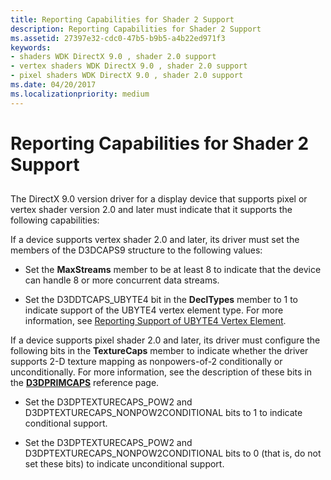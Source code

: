```yaml
---
title: Reporting Capabilities for Shader 2 Support
description: Reporting Capabilities for Shader 2 Support
ms.assetid: 27397e32-cdc0-47b5-b9b5-a4b22ed971f3
keywords:
- shaders WDK DirectX 9.0 , shader 2.0 support
- vertex shaders WDK DirectX 9.0 , shader 2.0 support
- pixel shaders WDK DirectX 9.0 , shader 2.0 support
ms.date: 04/20/2017
ms.localizationpriority: medium
---
```


# Reporting Capabilities for Shader 2 Support


## <span id="ddk_reporting_capabilities_for_shader_2_support_gg"></span><span id="DDK_REPORTING_CAPABILITIES_FOR_SHADER_2_SUPPORT_GG"></span>


The DirectX 9.0 version driver for a display device that supports pixel or vertex shader version 2.0 and later must indicate that it supports the following capabilities:

If a device supports vertex shader 2.0 and later, its driver must set the members of the D3DCAPS9 structure to the following values:

-   Set the **MaxStreams** member to be at least 8 to indicate that the device can handle 8 or more concurrent data streams.

-   Set the D3DDTCAPS\_UBYTE4 bit in the **DeclTypes** member to 1 to indicate support of the UBYTE4 vertex element type. For more information, see [Reporting Support of UBYTE4 Vertex Element](reporting-support-of-ubyte4-vertex-element.md).

If a device supports pixel shader 2.0 and later, its driver must configure the following bits in the **TextureCaps** member to indicate whether the driver supports 2-D texture mapping as nonpowers-of-2 conditionally or unconditionally. For more information, see the description of these bits in the [**D3DPRIMCAPS**](https://msdn.microsoft.com/library/windows/hardware/ff549034) reference page.

-   Set the D3DPTEXTURECAPS\_POW2 and D3DPTEXTURECAPS\_NONPOW2CONDITIONAL bits to 1 to indicate conditional support.

-   Set the D3DPTEXTURECAPS\_POW2 and D3DPTEXTURECAPS\_NONPOW2CONDITIONAL bits to 0 (that is, do not set these bits) to indicate unconditional support.

 

 





